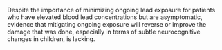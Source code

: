 Despite the importance of minimizing ongoing lead exposure for patients who have elevated blood lead concentrations but are asymptomatic, evidence that mitigating ongoing exposure will reverse or improve the damage that was done, especially in terms of subtle neurocognitive changes in children, is lacking.